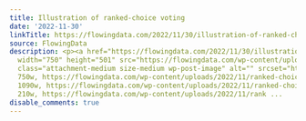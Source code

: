 ```yaml
---
title: Illustration of ranked-choice voting
date: '2022-11-30'
linkTitle: https://flowingdata.com/2022/11/30/illustration-of-ranked-choice-voting/
source: FlowingData
description: <p><a href="https://flowingdata.com/2022/11/30/illustration-of-ranked-choice-voting/"><img
  width="750" height="501" src="https://flowingdata.com/wp-content/uploads/2022/11/ranked-choice-voting-750x501.png"
  class="attachment-medium size-medium wp-post-image" alt="" srcset="https://flowingdata.com/wp-content/uploads/2022/11/ranked-choice-voting-750x501.png
  750w, https://flowingdata.com/wp-content/uploads/2022/11/ranked-choice-voting-1090x728.png
  1090w, https://flowingdata.com/wp-content/uploads/2022/11/ranked-choice-voting-210x140.png
  210w, https://flowingdata.com/wp-content/uploads/2022/11/rank ...
disable_comments: true
---
```

<p><a href="https://flowingdata.com/2022/11/30/illustration-of-ranked-choice-voting/"><img width="750" height="501" src="https://flowingdata.com/wp-content/uploads/2022/11/ranked-choice-voting-750x501.png" class="attachment-medium size-medium wp-post-image" alt="" srcset="https://flowingdata.com/wp-content/uploads/2022/11/ranked-choice-voting-750x501.png 750w, https://flowingdata.com/wp-content/uploads/2022/11/ranked-choice-voting-1090x728.png 1090w, https://flowingdata.com/wp-content/uploads/2022/11/ranked-choice-voting-210x140.png 210w, https://flowingdata.com/wp-content/uploads/2022/11/rank ...
